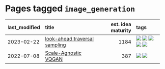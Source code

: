# Pages tagged `image_generation`

|last_modified|title|est. idea maturity|tags
|:---|:---|---:|:---|
|2023-02-22|[look-ahead traversal sampling](../look-ahead-traversal-sampling.md)|1184|[![](https://img.shields.io/badge/tag-MCMC-5fba1d)](../tags/MCMC.md) [![](https://img.shields.io/badge/tag-animation-ea1833)](../tags/animation.md) [![](https://img.shields.io/badge/tag-control-587798)](../tags/control.md) [![](https://img.shields.io/badge/tag-experimental-96f021)](../tags/experimental.md) [![](https://img.shields.io/badge/tag-image_generation-76bb24)](../tags/image_generation.md)|
|2022-07-08|[Scale-Agnostic VQGAN](../scale-agnostic_VQGAN.md)|387|[![](https://img.shields.io/badge/tag-experimental-96f021)](../tags/experimental.md) [![](https://img.shields.io/badge/tag-image_generation-76bb24)](../tags/image_generation.md)|